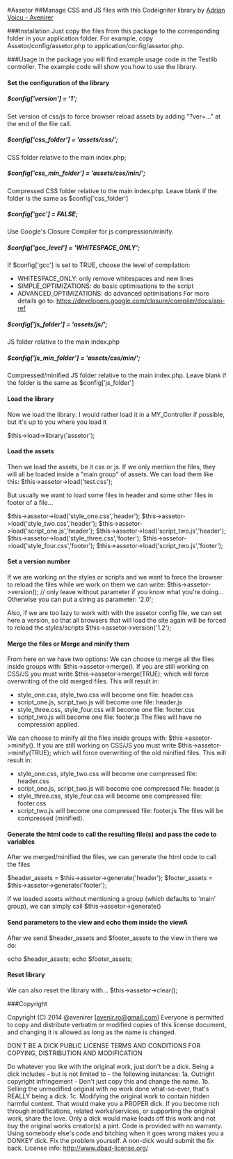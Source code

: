 #Assetor
##Manage CSS and JS files with this Codeigniter library
by [Adrian Voicu - Avenirer](http://avenir.ro)

###Installation
Just copy the files from this package to the corresponding folder in your
application folder.  For example, copy Assetor/config/assetor.php to
application/config/assetor.php.

###Usage
In the package you will find example usage code in the Testlib controller.  The example code will show you how to use the library.

#### Set the configuration of the library

##### $config['version'] = '1';
Set version of css/js to force browser reload assets by adding "?ver=..." at the end of the file call.

##### $config['css_folder'] = 'assets/css/';
CSS folder relative to the main index.php;

##### $config['css_min_folder'] = 'assets/css/min/';
Compressed CSS folder relative to the main index.php. Leave blank if the folder is the same as $config['css_folder']

##### $config['gcc'] = FALSE;
Use Google's Closure Compiler for js compression/minify.

##### $config['gcc_level'] = 'WHITESPACE_ONLY';
If $config['gcc'] is set to TRUE, choose the level of compilation:
 * WHITESPACE_ONLY: only remove whitespaces and new lines
 * SIMPLE_OPTIMIZATIONS: do basic optimisations to the script
 * ADVANCED_OPTIMIZATIONS: do advanced optimisations
For more details go to: https://developers.google.com/closure/compiler/docs/api-ref

##### $config['js_folder'] = 'assets/js/';
JS folder relative to the main index.php

##### $config['js_min_folder'] = 'assets/css/min/';
Compressed/minified JS folder relative to the main index.php. Leave blank if the folder is the same as $config['js_folder']

#### Load the library
Now we load the library: I would rather load it in a MY_Controller if possible, but it's up to you where you load it

$this->load->library('assetor');

#### Load the assets
Then we load the assets, be it css or js.
If we only mention the files, they will all be loaded inside a "main group" of assets. We can load them like this: $this->assetor->load('test.css');

But usually we want to load some files in header and some other files in footer of a file...

  $this->assetor->load('style_one.css','header');
  $this->assetor->load('style_two.css','header');
  $this->assetor->load('script_one.js','header');
  $this->assetor->load('script_two.js','header');
  $this->assetor->load('style_three.css','footer');
  $this->assetor->load('style_four.css','footer');
  $this->assetor->load('script_two.js','footer');

#### Set a version number 
If we are working on the styles or scripts and we want to force the browser to reload the files while we work on them we can write:
$this->assetor->version(); // only leave without parameter if you know what you're doing... Otherwise you can put a string as parameter: '2.0';

Also, if we are too lazy to work with with the assetor config file, we can set here a version, so that all browsers that will load the site again will be forced to reload the styles/scripts 
$this->assetor->version('1.2');

#### Merge the files or Merge and minify them

From here on we have two options:
We can choose to merge all the files inside groups with: $this->assetor->merge(). If you are still working on CSS/JS you must write $this->assetor->merge(TRUE); which will force overwriting of the old merged files.
This will result in:
- style_one.css, style_two.css will become one file: header.css
- script_one.js, script_two.js will become one file: header.js
- style_three.css, style_four.css will become one file: footer.css
- script_two.js will become one file: footer.js
The files will have no compression applied.

We can choose to minify all the files inside groups with: $this->assetor->minify(). If you are still working on CSS/JS you must write $this->assetor->minify(TRUE); which will force overwriting of the old minified files.
This will result in:
- style_one.css, style_two.css will become one compressed file: header.css
- script_one.js, script_two.js will become one compressed file: header.js
- style_three.css, style_four.css will become one compressed file: footer.css
- script_two.js will become one compressed file: footer.js
The files will be compressed (minified).

#### Generate the html code to call the resulting file(s) and pass the code to variables
After we merged/minified the files, we can generate the html code to call the files

$header_assets = $this->assetor->generate('header');
$footer_assets = $this->assetor->generate('footer');

If we loaded assets without mentioning a group (which defaults to 'main' group), we can simply call $this->assetor->generate()

#### Send parameters to the view and echo them inside the viewA
After we send $header_assets and $footer_assets to the view in there we do:

echo $header_assets;
echo $footer_assets;

#### Reset library
We can also reset the library with...
$this->assetor->clear();

###Copyright

Copyright (C) 2014 @avenirer [avenir.ro@gmail.com]
Everyone is permitted to copy and distribute verbatim or modified copies of this license document, and changing it is allowed as long as the name is changed.

DON'T BE A DICK PUBLIC LICENSE TERMS AND CONDITIONS FOR COPYING, DISTRIBUTION AND MODIFICATION

Do whatever you like with the original work, just don't be a dick.
Being a dick includes - but is not limited to - the following instances:
1a. Outright copyright infringement - Don't just copy this and change the name.
1b. Selling the unmodified original with no work done what-so-ever, that's REALLY being a dick.
1c. Modifying the original work to contain hidden harmful content. That would make you a PROPER dick.
If you become rich through modifications, related works/services, or supporting the original work, share the love. Only a dick would make loads off this work and not buy the original works creator(s) a pint.
Code is provided with no warranty. 
Using somebody else's code and bitching when it goes wrong makes you a DONKEY dick. 
Fix the problem yourself. A non-dick would submit the fix back.
License info: http://www.dbad-license.org/
